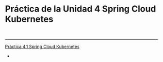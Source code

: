 
# Práctica de la Unidad 4 Spring Cloud Kubernetes

<br/>

---
 
[Práctica 4.1 Spring Cloud Kubernetes](./README4_1.md)

-
<br/>
